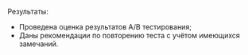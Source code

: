 Результаты:
- Проведена оценка результатов A/B тестирования;
- Даны рекомендации по повторению теста с учётом имеющихся замечаний.
